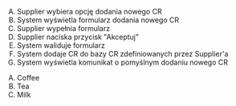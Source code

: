 1. Supplier wybiera opcję dodania nowego CR
2. System wyświetla formularz dodania nowego CR
3. Supplier wypełnia formularz 
4. Supplier naciska przycisk "Akceptuj"
5. System waliduje formularz
6. System dodaje CR do bazy CR zdefiniowanych przez Supplier'a
7. System wyświetla komunikat o pomyślnym dodaniu nowego CR
<ol type="a">
  <li>Coffee</li>
  <li>Tea</li>
  <li>Milk</li>
</ol>
<style type="text/css">
    ol{ list-style-type: upper-alpha; }
</style>
